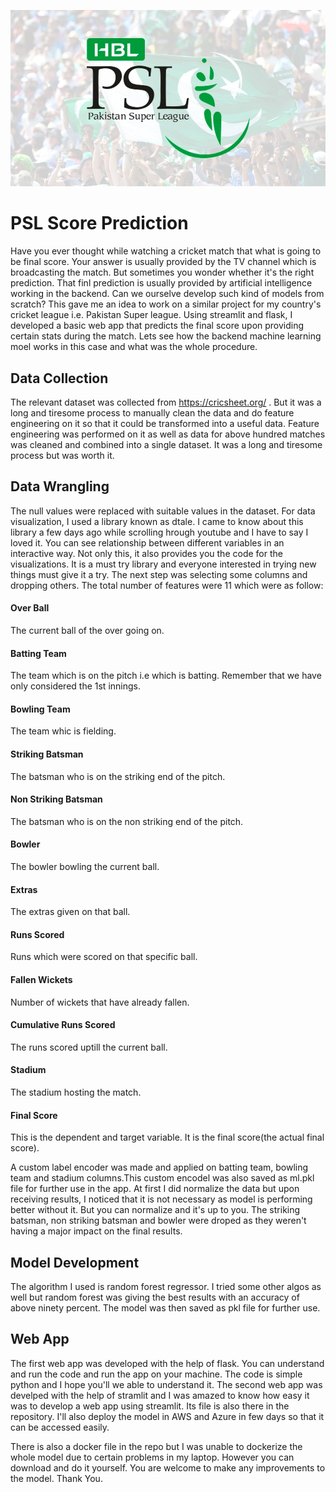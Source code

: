 ![PSL](https://github.com/Usamamalik11/Pakistan-Super-League-Score/blob/main/PSL-2020-banner.jpeg)


# PSL Score Prediction
Have you ever thought while watching a cricket match that what is going to be final score. Your answer is usually provided by the TV channel which is broadcasting the match. But sometimes you wonder whether it's the right prediction. That finl prediction is usually provided by artificial intelligence working in the backend. Can we ourselve develop such kind of models from scratch?
This gave me an idea to work on a similar project for my country's cricket league i.e. Pakistan Super league. Using streamlit and flask, I developed a basic web app that predicts the final score upon providing certain stats during the match. Lets see how the backend machine learning moel works in this case and what was the whole procedure.

## Data Collection
The relevant dataset was collected from https://cricsheet.org/ . But it was a long and tiresome process to manually clean the data and do feature engineering on it so that it could be transformed into a useful data.
Feature engineering was performed on it as well as data for above hundred matches was cleaned and combined into a single dataset. It was a long and tiresome process but was worth it.

## Data Wrangling
The null values were replaced with suitable values in the dataset.
For data visualization, I used a library known as dtale. I came to know about this library a few days ago while scrolling hrough youtube and I have to say I loved it. You can see relationship between different variables in an interactive way. Not only this, it also provides you the code for the visualizations. It is a must try library and everyone interested in trying new things must give it a try. 
The next step was selecting some columns and dropping others. The total number of features were 11 which were as follow:
#### Over Ball
The current ball of the over going on.
#### Batting Team
The team which is on the pitch i.e which is batting. Remember that we have only considered the 1st innings.
#### Bowling Team
The team whic is fielding.
#### Striking Batsman
The batsman who is on the striking end of the pitch.
#### Non Striking Batsman
The batsman who is on the non striking end of the pitch.
#### Bowler
The bowler bowling the current ball.
#### Extras
The extras given on that ball.
#### Runs Scored
Runs which were scored on that specific ball.
#### Fallen Wickets
Number of wickets that have already fallen.
#### Cumulative Runs Scored
The runs scored uptill the current ball.
#### Stadium
The stadium hosting the match.
#### Final Score
This is the dependent and target variable. It is the final score(the actual final score).

A custom label encoder was made and applied on batting team, bowling team and stadium columns.This custom encodel was also saved as ml.pkl file for further use in the app.
At first I did normalize the data but upon receiving results, I noticed that it is not necessary as model is performing better without it. But you can normalize and it's up to you.
The striking batsman, non striking batsman and bowler were droped as they weren't having a major impact on the final results.

## Model Development
The algorithm I used is random forest regressor. I tried some other algos as well but random forest was giving the best results with an accuracy of above ninety percent. The model was then saved as pkl file for further use.

## Web App
The first web app was developed with the help of flask. You can understand and run the code and run the app on your machine. The code is simple python and I hope you'll we able to understand it.
The second web app was develped with the help of stramlit and I was amazed to know how easy it was to develop a web app using streamlit. Its file is also there in the repository.
I'll also deploy the model in AWS and Azure in few days so that it can be accessed easily.

There is also a docker file in the repo but I was unable to dockerize the whole model due to certain problems in my laptop. However you can download and do it yourself. You are welcome to make any improvements to the model. Thank You.

